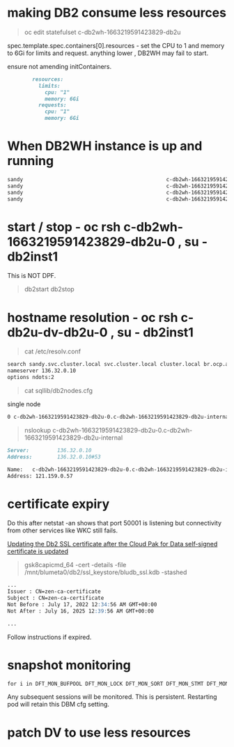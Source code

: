 

# making DB2 consume less resources

> oc edit statefulset c-db2wh-1663219591423829-db2u

spec.template.spec.containers[0].resources  - set the CPU to 1 and memory to 6Gi for limits and request.  anything lower , DB2WH may fail to start.

ensure not amending initContainers.

```markdown
        resources:
          limits:
            cpu: "1"
            memory: 6Gi
          requests:
            cpu: "1"
            memory: 6Gi
```

# When DB2WH instance is up and running

```markdown
sandy                                              c-db2wh-1663219591423829-db2u-0                                   1/1     Running             0          11m
sandy                                              c-db2wh-1663219591423829-etcd-0                                   1/1     Running             0          11m
sandy                                              c-db2wh-1663219591423829-instdb-5fxw2                             0/1     Completed           0          11m
sandy                                              c-db2wh-1663219591423829-restore-morph-h2vtw                      0/1     Completed           0          7m50s
```

# start / stop - oc rsh c-db2wh-1663219591423829-db2u-0 , su - db2inst1

This is NOT DPF.

> db2start db2stop 

# hostname resolution - oc rsh c-db2u-dv-db2u-0 , su - db2inst1

> cat /etc/resolv.conf
```markdown
search sandy.svc.cluster.local svc.cluster.local cluster.local br.ocp.adl
nameserver 136.32.0.10
options ndots:2
```

> cat sqllib/db2nodes.cfg

single node

```markdown
0 c-db2wh-1663219591423829-db2u-0.c-db2wh-1663219591423829-db2u-internal 0
```

> nslookup c-db2wh-1663219591423829-db2u-0.c-db2wh-1663219591423829-db2u-internal

```markdown
Server:         136.32.0.10
Address:        136.32.0.10#53

Name:   c-db2wh-1663219591423829-db2u-0.c-db2wh-1663219591423829-db2u-internal.sandy.svc.cluster.local
Address: 121.159.0.57
```

# certificate expiry

Do this after netstat -an shows that port 50001 is  listening but connectivity from other services like WKC still fails.

[Updating the Db2 SSL certificate after the Cloud Pak for Data self-signed certificate is updated](https://www.ibm.com/support/pages/node/6501339)

> gsk8capicmd_64 -cert -details -file /mnt/blumeta0/db2/ssl_keystore/bludb_ssl.kdb -stashed

```markdown
...
Issuer : CN=zen-ca-certificate
Subject : CN=zen-ca-certificate
Not Before : July 17, 2022 12:34:56 AM GMT+00:00
Not After : July 16, 2025 12:39:56 AM GMT+00:00

...
```

Follow instructions if expired.

# snapshot monitoring

```markdown
for i in DFT_MON_BUFPOOL DFT_MON_LOCK DFT_MON_SORT DFT_MON_STMT DFT_MON_TABLE DFT_MON_UOW DFT_MON_TIMESTAMP; do db2 update dbm cfg using $i ON; done
```

Any subsequent sessions will be monitored.  This is persistent.  Restarting pod will retain this DBM cfg setting.

# patch DV to use less resources

